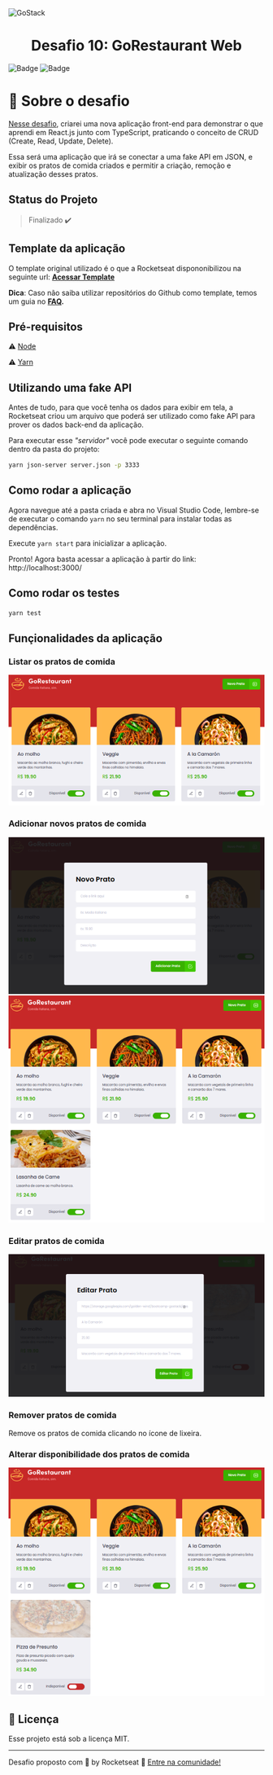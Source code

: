 <img alt="GoStack" src="https://storage.googleapis.com/golden-wind/bootcamp-gostack/header-desafios.png" />

<h1 align="center">
  Desafio 10: GoRestaurant Web
</h1>

![Badge](https://img.shields.io/badge/types-Flow%20%7C%20TypeScript-blue)
![Badge](https://img.shields.io/badge/Bootcamp%20Rocketseat-ReactJS-blueviolet)

# :rocket: Sobre o desafio

[Nesse desafio](https://github.com/Rocketseat/bootcamp-gostack-desafios/tree/master/desafio-reactjs-crud), criarei uma nova aplicação front-end para demonstrar o que aprendi em React.js junto com TypeScript, praticando o conceito de CRUD (Create, Read, Update, Delete).

Essa será uma aplicação que irá se conectar a uma fake API em JSON, e exibir os pratos de comida criados e permitir a criação, remoção e atualização desses pratos.

## Status do Projeto

> Finalizado ✔️

## Template da aplicação

O template original utilizado é o que a Rocketseat dispononibilizou na seguinte url: **[Acessar Template](https://github.com/Rocketseat/gostack-template-reactjs-crud)**

**Dica**: Caso não saiba utilizar repositórios do Github como template, temos um guia no **[FAQ](https://github.com/Rocketseat/bootcamp-gostack-desafios/tree/master/faq-desafios).**

## Pré-requisitos

:warning: [Node](https://nodejs.org/en/download/)

:warning: [Yarn](https://yarnpkg.com/getting-started/install)

## Utilizando uma fake API

Antes de tudo, para que você tenha os dados para exibir em tela, a Rocketseat criou um arquivo que poderá ser utilizado como fake API para prover os dados back-end da aplicação.

Para executar esse _"servidor"_ você pode executar o seguinte comando dentro da pasta do projeto:

```bash
yarn json-server server.json -p 3333
```

## Como rodar a aplicação

Agora navegue até a pasta criada e abra no Visual Studio Code, lembre-se de executar o comando `yarn` no seu terminal para instalar todas as dependências.

Execute `yarn start` para inicializar a aplicação.

Pronto! Agora basta acessar a aplicação à partir do link: http://localhost:3000/

## Como rodar os testes

```bash
yarn test
```

## Funçionalidades da aplicação

### Listar os pratos de comida

<img src="https://github.com/MGustav0/desafio-gostack-reactjs-crud/blob/master/extras/screenshots/01_-_listarComidas.png"/>

### Adicionar novos pratos de comida

<img src="https://github.com/MGustav0/desafio-gostack-reactjs-crud/blob/master/extras/screenshots/02_-_adicionarComidas.png"/>

<img src="https://github.com/MGustav0/desafio-gostack-reactjs-crud/blob/master/extras/screenshots/03_-_adicionarComidas.png"/>

### Editar pratos de comida

<img src="https://github.com/MGustav0/desafio-gostack-reactjs-crud/blob/master/extras/screenshots/04_-_editarComida.png"/>

### Remover pratos de comida

Remove os pratos de comida clicando no ícone de lixeira.

### Alterar disponibilidade dos pratos de comida

<img src="https://github.com/MGustav0/desafio-gostack-reactjs-crud/blob/master/extras/screenshots/05_-_desabilitarComida.png"/>

## :memo: Licença

Esse projeto está sob a licença MIT.

---

Desafio proposto com 💜 by Rocketseat :wave: [Entre na comunidade!](https://discordapp.com/invite/gCRAFhc)
